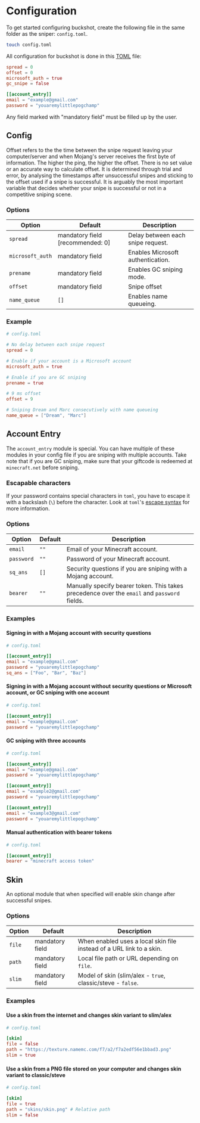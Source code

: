 # Configuration

To get started configuring buckshot, create the following file in the same folder as the sniper: `config.toml`.

```sh
touch config.toml
```

All configuration for buckshot is done in this [TOML](https://github.com/toml-lang/toml) file:

```toml
spread = 0
offset = 0
microsoft_auth = true
gc_snipe = false

[[account_entry]]
email = "example@gmail.com"
password = "youaremylittlepogchamp"
```

Any field marked with "mandatory field" must be filled up by the user.

## Config

Offset refers to the the time between the snipe request leaving your computer/server and when Mojang's server receives the first byte of information. The higher the ping, the higher the offset. There is no set value or an accurate way to calculate offset. It is determined through trial and error, by analysing the timestamps after unsuccessful snipes and sticking to the offset used if a snipe is successful. It is arguably the most important variable that decides whether your snipe is successful or not in a competitive sniping scene.

### Options

| Option           | Default                          | Description                       |
| ---------------- | -------------------------------- | --------------------------------- |
| `spread`         | mandatory field [recommended: 0] | Delay between each snipe request. |
| `microsoft_auth` | mandatory field                  | Enables Microsoft authentication. |
| `prename`        | mandatory field                  | Enables GC sniping mode.          |
| `offset`         | mandatory field                  | Snipe offset                      |
| `name_queue `    | `[]`                             | Enables name queueing.            |

### Example

```toml
# config.toml

# No delay between each snipe request
spread = 0

# Enable if your account is a Microsoft account
microsoft_auth = true

# Enable if you are GC sniping
prename = true

# 9 ms offset
offset = 9

# Sniping Dream and Marc consecutively with name queueing
name_queue = ["Dream", "Marc"]
```

## Account Entry

The `account_entry` module is special. You can have multiple of these modules in your config file if you are sniping with multiple accounts. Take note that if you are GC sniping, make sure that your giftcode is redeemed at `minecraft.net` before sniping.

### Escapable characters

If your password contains special characters in `toml`, you have to escape it with a backslash (`\`) before the character. Look at `toml`'s [escape syntax](https://github.com/toml-lang/toml#user-content-string) for more information.

### Options

| Option     | Default | Description                                                                                  |
| ---------- | ------- | -------------------------------------------------------------------------------------------- |
| `email `   | `""`    | Email of your Minecraft account.                                                             |
| `password` | `""`    | Password of your Minecraft account.                                                          |
| `sq_ans`   | `[]`    | Security questions if you are sniping with a Mojang account.                                 |
| `bearer`   | `""`    | Manually specify bearer token. This takes precedence over the `email` and `password` fields. |

### Examples

#### Signing in with a Mojang account with security questions

```toml
# config.toml

[[account_entry]]
email = "example@gmail.com"
password = "youaremylittlepogchamp"
sq_ans = ["Foo", "Bar", "Baz"]
```

#### Signing in with a Mojang account without security questions or Microsoft account, or GC sniping with one account

```toml
# config.toml

[[account_entry]]
email = "example@gmail.com"
password = "youaremylittlepogchamp"
```

#### GC sniping with three accounts

```toml
# config.toml

[[account_entry]]
email = "example@gmail.com"
password = "youaremylittlepogchamp"

[[account_entry]]
email = "example2@gmail.com"
password = "youaremylittlepogchamp"

[[account_entry]]
email = "example3@gmail.com"
password = "youaremylittlepogchamp"
```

#### Manual authentication with bearer tokens

```toml
# config.toml

[[account_entry]]
bearer = "minecraft access token"
```

## Skin

An optional module that when specified will enable skin change after successful snipes.

### Options

| Option | Default         | Description                                                          |
| ------ | --------------- | -------------------------------------------------------------------- |
| `file` | mandatory field | When enabled uses a local skin file instead of a URL link to a skin. |
| `path` | mandatory field | Local file path or URL depending on `file`.                          |
| `slim` | mandatory field | Model of skin (slim/alex - `true`, classic/steve - `false`.          |

### Examples

#### Use a skin from the internet and changes skin variant to slim/alex

```toml
# config.toml

[skin]
file = false
path = "https://texture.namemc.com/f7/a2/f7a2edf56e1bbad3.png"
slim = true
```

#### Use a skin from a PNG file stored on your computer and changes skin variant to classic/steve

```toml
# config.toml

[skin]
file = true
path = "skins/skin.png" # Relative path
slim = false
```
